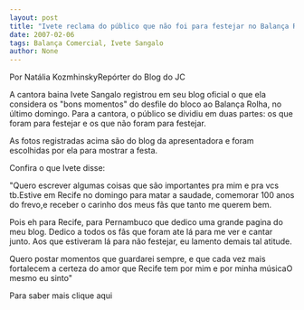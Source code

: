 ```yaml
---
layout: post
title: "Ivete reclama do público que não foi para festejar no Balança Rolha"
date: 2007-02-06
tags: Balança Comercial, Ivete Sangalo
author: None
---
```

Por Nat&aacute;lia KozmhinskyRep&oacute;rter do Blog do JC 

A cantora baina Ivete Sangalo registrou em seu blog oficial o que ela considera os "bons momentos" do desfile do bloco ao Balan&ccedil;a Rolha, no &uacute;ltimo domingo. Para a cantora, o p&uacute;blico se dividiu em duas partes: os que foram para festejar e os que n&atilde;o foram para festejar. 

As fotos registradas acima s&atilde;o do&nbsp;blog da apresentadora e foram escolhidas por ela para mostrar a festa. 

Confira o que Ivete disse:&nbsp;&nbsp;&nbsp; 

"Quero escrever algumas coisas que s&atilde;o importantes pra mim e pra vcs tb.Estive em Recife no domingo para matar a saudade, comemorar 100 anos do frevo,e receber o carinho dos meus f&atilde;s que tanto me querem bem.

Pois eh para Recife, para Pernambuco que dedico uma grande pagina do meu blog. Dedico a todos os f&atilde;s que foram ate l&aacute; para me ver e cantar junto. Aos que estiveram l&aacute; para n&atilde;o festejar, eu lamento demais tal atitude.

Quero postar momentos que guardarei sempre, e que cada vez mais fortalecem a certeza do amor que Recife tem por mim e por minha m&uacute;sicaO mesmo eu sinto"

Para saber mais clique aqui